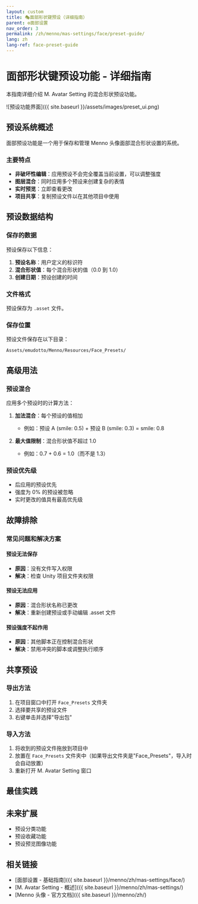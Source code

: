 ```yaml
---
layout: custom
title: 🎭面部形状键预设（详细指南）
parent: ⚙️面部设置
nav_order: 3
permalink: /zh/menno/mas-settings/face/preset-guide/
lang: zh
lang-ref: face-preset-guide
---
```


# 面部形状键预设功能 - 详细指南

本指南详细介绍 M. Avatar Setting 的混合形状预设功能。

![预设功能界面]({{ site.baseurl }}/assets/images/preset_ui.png)

## 预设系统概述

面部预设功能是一个用于保存和管理 Menno 头像面部混合形状设置的系统。

### 主要特点

- **非破坏性编辑**：应用预设不会完全覆盖当前设置，可以调整强度
- **图层混合**：同时应用多个预设来创建复杂的表情
- **实时预览**：立即查看更改
- **项目共享**：复制预设文件以在其他项目中使用

## 预设数据结构

### 保存的数据

预设保存以下信息：

1. **预设名称**：用户定义的标识符
2. **混合形状值**：每个混合形状的值（0.0 到 1.0）
3. **创建日期**：预设创建的时间

### 文件格式

预设保存为 `.asset` 文件。

### 保存位置

预设文件保存在以下目录：
```
Assets/emudotto/Menno/Resources/Face_Presets/
```

## 高级用法

### 预设混合

应用多个预设时的计算方法：

1. **加法混合**：每个预设的值相加
   - 例如：预设 A (smile: 0.5) + 预设 B (smile: 0.3) = smile: 0.8

2. **最大值限制**：混合形状值不超过 1.0
   - 例如：0.7 + 0.6 = 1.0（而不是 1.3）

### 预设优先级

- 后应用的预设优先
- 强度为 0% 的预设被忽略
- 实时更改的值具有最高优先级

## 故障排除

### 常见问题和解决方案

#### 预设无法保存
- **原因**：没有文件写入权限
- **解决**：检查 Unity 项目文件夹权限

#### 预设无法应用
- **原因**：混合形状名称已更改
- **解决**：重新创建预设或手动编辑 .asset 文件

#### 预设强度不起作用
- **原因**：其他脚本正在控制混合形状
- **解决**：禁用冲突的脚本或调整执行顺序

## 共享预设

### 导出方法

1. 在项目窗口中打开 `Face_Presets` 文件夹
2. 选择要共享的预设文件
3. 右键单击并选择"导出包"

### 导入方法

1. 将收到的预设文件拖放到项目中
2. 放置在 `Face_Presets` 文件夹中（如果导出文件夹是"Face_Presets"，导入时会自动放置）
3. 重新打开 M. Avatar Setting 窗口

## 最佳实践

## 未来扩展

- 预设分类功能
- 预设收藏功能
- 预设预览图像功能

## 相关链接

- [面部设置 - 基础指南]({{ site.baseurl }}/menno/zh/mas-settings/face/)
- [M. Avatar Setting - 概述]({{ site.baseurl }}/menno/zh/mas-settings/)
- [Menno 头像 - 官方文档]({{ site.baseurl }}/menno/zh/) 